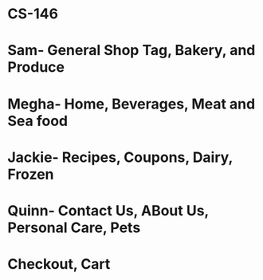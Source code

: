 # CS-146
# Sam- General Shop Tag, Bakery, and Produce
# Megha- Home, Beverages, Meat and Sea food
# Jackie- Recipes, Coupons, Dairy, Frozen
# Quinn- Contact Us, ABout Us, Personal Care, Pets
# Checkout, Cart
